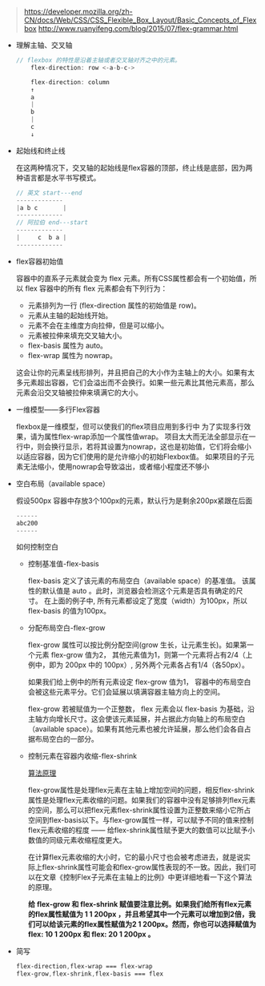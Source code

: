 
>https://developer.mozilla.org/zh-CN/docs/Web/CSS/CSS_Flexible_Box_Layout/Basic_Concepts_of_Flexbox
>http://www.ruanyifeng.com/blog/2015/07/flex-grammar.html
- 理解主轴、交叉轴
  ```js
  // flexbox 的特性是沿着主轴或者交叉轴对齐之中的元素。
      flex-direction: row <-a-b-c->

      flex-direction: column
      ↑
      a
      |
      b
      |
      c
      ↓
  ```

- 起始线和终止线

  在这两种情况下，交叉轴的起始线是flex容器的顶部，终止线是底部，因为两种语言都是水平书写模式。
  ```js
  // 英文 start---end
  -------------
  |a b c       |
  -------------
  // 阿拉伯 end---start
  -------------
  |     c  b a |
  -------------
  ```

- flex容器初始值

  容器中的直系子元素就会变为 flex 元素。所有CSS属性都会有一个初始值，所以 flex 容器中的所有 flex 元素都会有下列行为：

    - 元素排列为一行 (flex-direction 属性的初始值是 row)。
    - 元素从主轴的起始线开始。
    - 元素不会在主维度方向拉伸，但是可以缩小。
    - 元素被拉伸来填充交叉轴大小。
    - flex-basis 属性为 auto。
    - flex-wrap 属性为 nowrap。
    
  这会让你的元素呈线形排列，并且把自己的大小作为主轴上的大小。如果有太多元素超出容器，它们会溢出而不会换行。如果一些元素比其他元素高，那么元素会沿交叉轴被拉伸来填满它的大小。

- 一维模型——多行Flex容器

    flexbox是一维模型，但可以使我们的flex项目应用到多行中
    为了实现多行效果，请为属性flex-wrap添加一个属性值wrap。 项目太大而无法全部显示在一行中，则会换行显示，若将其设置为nowrap，这也是初始值，它们将会缩小以适应容器，因为它们使用的是允许缩小的初始Flexbox值。 如果项目的子元素无法缩小，使用nowrap会导致溢出，或者缩小程度还不够小

- 空白布局（available space）

  假设500px 容器中存放3个100px的元素，默认行为是剩余200px紧跟在后面
  ```js
  ------
  abc200
  ------
  ```
  
  如何控制空白

  - 控制基准值-flex-basis

     flex-basis 定义了该元素的布局空白（available space）的基准值。 该属性的默认值是 auto 。此时，浏览器会检测这个元素是否具有确定的尺寸。 在上面的例子中, 所有元素都设定了宽度（width）为100px，所以 flex-basis 的值为100px。

  - 分配布局空白-flex-grow

    flex-grow 属性可以按比例分配空间(grow 生长，让元素生长)。如果第一个元素 flex-grow 值为2， 其他元素值为1，则第一个元素将占有2/4（上例中，即为 200px 中的 100px）, 另外两个元素各占有1/4（各50px）。

    如果我们给上例中的所有元素设定 flex-grow 值为1， 容器中的布局空白会被这些元素平分。它们会延展以填满容器主轴方向上的空间。

    flex-grow 若被赋值为一个正整数， flex 元素会以 flex-basis 为基础，沿主轴方向增长尺寸。这会使该元素延展，并占据此方向轴上的布局空白（available space）。如果有其他元素也被允许延展，那么他们会各自占据布局空白的一部分。

   - 控制元素在容器内收缩-flex-shrink
   
      <a href="https://developer.mozilla.org/zh-CN/docs/Web/CSS/CSS_Flexible_Box_Layout/Controlling_Ratios_of_Flex_Items_Along_the_Main_Ax">算法原理</a>

      flex-grow属性是处理flex元素在主轴上增加空间的问题，相反flex-shrink属性是处理flex元素收缩的问题。如果我们的容器中没有足够排列flex元素的空间，那么可以把flex元素flex-shrink属性设置为正整数来缩小它所占空间到flex-basis以下。与flex-grow属性一样，可以赋予不同的值来控制flex元素收缩的程度 —— 给flex-shrink属性赋予更大的数值可以比赋予小数值的同级元素收缩程度更大。

      在计算flex元素收缩的大小时，它的最小尺寸也会被考虑进去，就是说实际上flex-shrink属性可能会和flex-grow属性表现的不一致。因此，我们可以在文章《控制Flex子元素在主轴上的比例》中更详细地看一下这个算法的原理。

      **给 flex-grow 和 flex-shrink 赋值要注意比例。如果我们给所有flex元素的flex属性赋值为 1 1 200px ，并且希望其中一个元素可以增加到2倍，我们可以给该元素的flex属性赋值为2 1 200px。然而，你也可以选择赋值为flex: 10 1 200px 和 flex: 20 1 200px 。**

- 简写
  ```css
  flex-direction,flex-wrap === flex-wrap
  flex-grow,flex-shrink,flex-basis === flex
  ```


